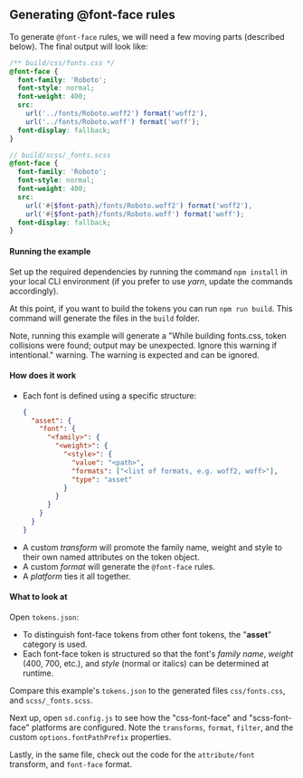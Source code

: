 ## Generating @font-face rules

To generate `@font-face` rules, we will need a few moving parts (described below). The final output will look like:

```css
/** build/css/fonts.css */
@font-face {
  font-family: 'Roboto';
  font-style: normal;
  font-weight: 400;
  src:
    url('../fonts/Roboto.woff2') format('woff2'),
    url('../fonts/Roboto.woff') format('woff');
  font-display: fallback;
}
```

```scss
// build/scss/_fonts.scss
@font-face {
  font-family: 'Roboto';
  font-style: normal;
  font-weight: 400;
  src:
    url('#{$font-path}/fonts/Roboto.woff2') format('woff2'),
    url('#{$font-path}/fonts/Roboto.woff') format('woff');
  font-display: fallback;
}
```

#### Running the example

Set up the required dependencies by running the command `npm install` in your local CLI environment (if you prefer to use _yarn_, update the commands accordingly).

At this point, if you want to build the tokens you can run `npm run build`. This command will generate the files in the `build` folder.

Note, running this example will generate a "While building fonts.css, token collisions were found; output may be unexpected. Ignore this warning if intentional." warning. The warning is expected and can be ignored.

#### How does it work

- Each font is defined using a specific structure:
  ```json
  {
    "asset": {
      "font": {
        "<family>": {
          "<weight>": {
            "<style>": {
              "value": "<path>",
              "formats": ["<list of formats, e.g. woff2, woff>"],
              "type": "asset"
            }
          }
        }
      }
    }
  }
  ```
- A custom _transform_ will promote the family name, weight and style to their own named attributes on the token object.
- A custom _format_ will generate the `@font-face` rules.
- A _platform_ ties it all together.

#### What to look at

Open `tokens.json`:

- To distinguish font-face tokens from other font tokens, the "**asset**" category is used.
- Each font-face token is structured so that the font's _family name_, _weight_ (400, 700, etc.), and _style_ (normal or italics) can be determined at runtime.

Compare this example's `tokens.json` to the generated files `css/fonts.css`, and `scss/_fonts.scss`.

Next up, open `sd.config.js` to see how the "css-font-face" and "scss-font-face" platforms are configured. Note the `transforms`, `format`, `filter`, and the custom `options.fontPathPrefix` properties.

Lastly, in the same file, check out the code for the `attribute/font` transform, and `font-face` format.
